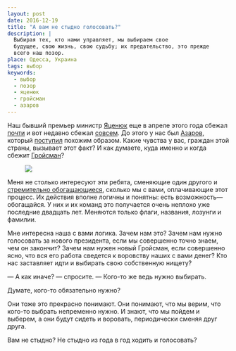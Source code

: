 ```yaml
---
layout: post
date: 2016-12-19
title: "А вам не стыдно голосовать?"
description: |
  Выбирая тех, кто нами управляет, мы выбираем свое
  будущее, свою жизнь, свою судьбу; их предательство, это прежде
  всего наш позор.
place: Одесса, Украина
tags: выбор
keywords:
  - выбор
  - позор
  - яценюк
  - гройсман
  - азаров
---
```


Наш бывший премьер министр [Яценюк](https://ru.wikipedia.org/wiki/%D0%AF%D1%86%D0%B5%D0%BD%D1%8E%D0%BA,_%D0%90%D1%80%D1%81%D0%B5%D0%BD%D0%B8%D0%B9_%D0%9F%D0%B5%D1%82%D1%80%D0%BE%D0%B2%D0%B8%D1%87)
еще в апреле этого года
сбежал [почти](http://izvestia.ru/news/611783) и вот недавно
сбежал [совсем](http://ua-reporter.com/novosti/208416). До этого
у нас был
[Азаров](https://ru.wikipedia.org/wiki/%D0%90%D0%B7%D0%B0%D1%80%D0%BE%D0%B2,_%D0%9D%D0%B8%D0%BA%D0%BE%D0%BB%D0%B0%D0%B9_%D0%AF%D0%BD%D0%BE%D0%B2%D0%B8%D1%87),
который [поступил](http://nbnews.com.ua/ru/news/142535/) похожим образом.
Какие чувства у вас, граждан этой страны, вызывает этот факт?
И как думаете, куда именно и когда сбежит
[Гройсман](https://ru.wikipedia.org/wiki/%D0%93%D1%80%D0%BE%D0%B9%D1%81%D0%BC%D0%B0%D0%BD,_%D0%92%D0%BB%D0%B0%D0%B4%D0%B8%D0%BC%D0%B8%D1%80_%D0%91%D0%BE%D1%80%D0%B8%D1%81%D0%BE%D0%B2%D0%B8%D1%87)?

<figure><a href="https://lenta.ru/articles/2016/11/03/stalin/">
<img src="https://icdn.lenta.ru/images/2016/11/01/13/20161101130236634/detail_50b55f1f99563fa200e00a8dbde1033e.jpg"/>
</a></figure>

<!--more-->

Меня не столько интересуют эти ребята, сменяющие один другого
и [стремительно обогащающиеся](http://obozrevatel.com/crime/12693-volonter-yatsenyuk-otprazdnoval-svoj-pervyij-milliard-v-krugu-pomoschnikov.htm),
сколько мы с вами, оплачивающие этот процесс. Их действия вполне
логичны и понятны: есть возможность&mdash;обогащайся. У них и их команд
это получается очень неплохо уже последние двадцать лет. Меняются только
флаги, названия, лозунги и фамилии.

Мне интересна наша с вами логика. Зачем нам это? Зачем нам нужно голосовать
за нового президента, если мы совершенно точно знаем, чем он закончит?
Зачем нам нужен новый Гройсман, если совершенно ясно, что вся его работа
сведется к воровству наших с вами денег? Кто нас заставляет идти и выбирать свою
собственную нищету?

&mdash; А как иначе? &mdash; спросите. &mdash; Кого-то же ведь нужно выбирать.

Думате, кого-то обязательно нужно?

Они тоже это прекрасно понимают. Они понимают, что мы
верим, что кого-то выбрать непременно нужно. И знают, что мы пойдем и выберем,
а они будут сидеть и воровать, периодически сменяя друг друга.

Вам не стыдно? Не стыдно из года в год ходить и голосовать?

